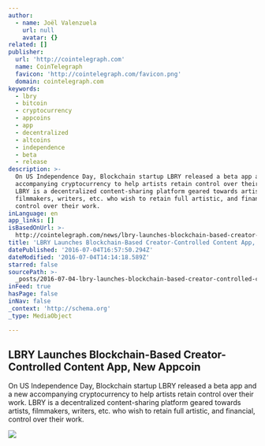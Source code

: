 ```yaml
---
author:
  - name: Joël Valenzuela
    url: null
    avatar: {}
related: []
publisher:
  url: 'http://cointelegraph.com'
  name: CoinTelegraph
  favicon: 'http://cointelegraph.com/favicon.png'
  domain: cointelegraph.com
keywords:
  - lbry
  - bitcoin
  - cryptocurrency
  - appcoins
  - app
  - decentralized
  - altcoins
  - independence
  - beta
  - release
description: >-
  On US Independence Day, Blockchain startup LBRY released a beta app and a new
  accompanying cryptocurrency to help artists retain control over their work.
  LBRY is a decentralized content-sharing platform geared towards artists,
  filmmakers, writers, etc. who wish to retain full artistic, and financial,
  control over their work.
inLanguage: en
app_links: []
isBasedOnUrl: >-
  http://cointelegraph.com/news/lbry-launches-blockchain-based-creator-controlled-content-app-new-appcoin
title: 'LBRY Launches Blockchain-Based Creator-Controlled Content App, New Appcoin'
datePublished: '2016-07-04T16:57:50.294Z'
dateModified: '2016-07-04T14:14:18.589Z'
starred: false
sourcePath: >-
  _posts/2016-07-04-lbry-launches-blockchain-based-creator-controlled-content-ap.md
inFeed: true
hasPage: false
inNav: false
_context: 'http://schema.org'
_type: MediaObject

---
```

<article style=""><h1>LBRY Launches Blockchain-Based Creator-Controlled Content App, New Appcoin</h1><p>On US Independence Day, Blockchain startup LBRY released a beta app and a new accompanying cryptocurrency to help artists retain control over their work. LBRY is a decentralized content-sharing platform geared towards artists, filmmakers, writers, etc. who wish to retain full artistic, and financial, control over their work.</p><img src="http://cointelegraph.com/images/725_aHR0cDovL2NvaW50ZWxlZ3JhcGguY29tL3N0b3JhZ2UvdXBsb2Fkcy92aWV3L2Y3YmZjNDk2ZDkyZmQ1NzNlODFhNTAwOTRlMmM0NmY4LmpwZw==.jpg" /></article>